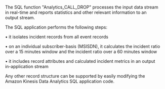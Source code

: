The  SQL function "Analytics_CALL_DROP" processes the input data stream in real-time and reports statistics and other relevant information to an output stream.

The SQL application performs the following steps:

• it isolates incident records from all event records

• on an individual subscriber-basis (MSISDN), it calculates the incident ratio over a 15 minutes window and the incident ratio over a 60 minutes window

• it includes record attributes and calculated incident metrics in an output in-application stream 

Any other record structure can be supported by easily modifying the Amazon Kinesis Data Analytics SQL application code.
